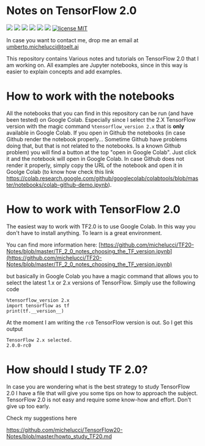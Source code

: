 # Notes on TensorFlow 2.0

![](https://img.shields.io/badge/dependencies-TensorFlow20-blue)
![](https://img.shields.io/badge/dependencies-Jupyter-red)
![](https://img.shields.io/github/forks/michelucci/TF20-Notes?label=Fork)
![](https://img.shields.io/github/last-commit/michelucci/TF20-Notes.svg)
![](https://img.shields.io/github/stars/michelucci/TF20-Notes.svg)
![](https://img.shields.io/github/issues/michelucci/TF20-Notes.svg)
[![license MIT](https://img.shields.io/badge/license-MIT-green.svg)](https://opensource.org/licenses/MIT)

In case you want to contact me, drop me an email at [umberto.michelucci@toelt.ai](mailto:umberto.michelucci@toelt.ai)

This repository contains Various notes and tutorials on TensorFlow 2.0 that I am working on.
All examples are Jupyter notebooks, since in this way is easier to explain concepts and add examples.

# How to work with the notebooks

All the notebooks that you can find in this repository can be run (and have been tested) on Google Colab. Especially since
I select the 2.X TensorFlow version with the magic command `%tensorflow_version 2.x` that is __only__ available in 
Google Colab. If you open in Github the notebooks (in case Github render the notebook properly... Sometime Github have problems doing that, but that is not related to the notebooks. Is a known Github problem) you will find a button
at the top "open in Google Colab". Just click it and the notebook will open in Google Colab. In case Github does not render 
it properly, simply copy the URL of the notebook and open it in Goolge Colab (to know how check this link https://colab.research.google.com/github/googlecolab/colabtools/blob/master/notebooks/colab-github-demo.ipynb).

# How to work with TensorFlow 2.0

The easiest way to work with TF2.0 is to use Google Colab. In this way you don't have to install anything.
To learn is a great environment.

You can find more information here: [https://github.com/michelucci/TF20-Notes/blob/master/TF_2_0_notes_choosing_the_TF_version.ipynb](https://github.com/michelucci/TF20-Notes/blob/master/TF_2_0_notes_choosing_the_TF_version.ipynb)

but basically in Google Colab you have a magic command that allows you to select the latest 1.x or 2.x versions 
of TensorFlow. Simply use the following code

    %tensorflow_version 2.x 
    import tensorflow as tf
    print(tf.__version__)
  
At the moment I am writing the ```rc0``` TensorFlow version is out. So I get this output

    TensorFlow 2.x selected.
    2.0.0-rc0

# How should I study TF 2.0?

In case you are wondering what is the best strategy to study TensorFlow 2.0 I have a file that will give you some tips
on how to approach the subject. TensorFlow 2.0 is not easy and require some know-how and effort. Don't give up
too early.

Check my suggestions here

https://github.com/michelucci/TensorFlow20-Notes/blob/master/howto_study_TF20.md
